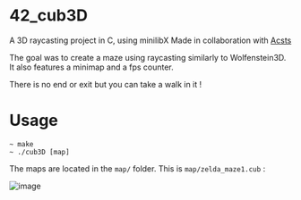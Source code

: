 # 42_cub3D
A 3D raycasting project in C, using minilibX
Made in collaboration with [Acsts](https://github.com/Acsts)

The goal was to create a maze using raycasting similarly to Wolfenstein3D. It also features a minimap and a fps counter.

There is no end or exit but you can take a walk in it !

# Usage
```console
~ make
~ ./cub3D [map]
```
The maps are located in the `map/` folder.
This is `map/zelda_maze1.cub` :

![image](https://github.com/iaschnei/42_cub3D/assets/141677415/9dd96f83-b5e4-4ea0-8737-ee284e2f855a)


